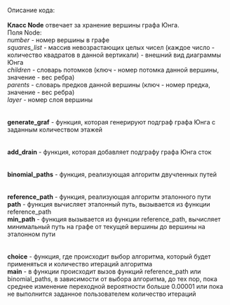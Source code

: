 Описание кода:\
\
**Класс Node** отвечает за хранение вершины графа Юнга.\
Поля Node:\
*number* - номер вершины в графе\
*squares_list* - массив невозрастающих целых чисел (каждое число - количество квадратов в данной вертикали) - внешний вид диаграммы Юнга\
*children* - словарь потомков (ключ - номер потомка данной вершины, значение - вес ребра)\
*parents* - словарь предков данной вершины (ключ - номер предка, значение - вес ребра)\
*layer* - номер слоя вершины\
\
\
**generate_graf** - функция, которая генерируют подграф графа Юнга с заданным количеством этажей\
\
\
**add_drain** - функция, которая добавляет подграфу графа Юнга сток\
\
\
**binomial_paths** - функция, реализующая алгоритм двучленных путей\
\
\
**reference_path** - функция, реализующая алгоритм эталонного пути\
**path** - функция вычисляет эталонный путь, вызывается из функции reference_path\
**min_path** - функция вызывается из функции reference_path, вычисляет минимальный путь на графе от текущей вершины до вершины на эталонном пути\
\
\
**choice** - функция, где происходит выбор алгоритма, который будет применяться и количество итераций алгоритма\
**main** - в функции происходит вызов функций reference_path или binomial_paths, в зависимости от выбора алгоритма, до тех пор, пока среднее изменение переходной вероятности больше 0.00001 или пока не выполнится заданное пользователем количество итераций
